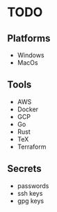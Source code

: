 # TODO

## Platforms
* Windows
* MacOs

## Tools
* AWS
* Docker
* GCP
* Go
* Rust
* TeX
* Terraform

## Secrets
* passwords
* ssh keys
* gpg keys

